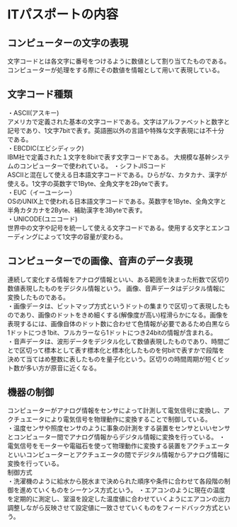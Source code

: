 # ITパスポートの内容　

## コンピューターの文字の表現  
文字コードとは各文字に番号をつけるように数値として割り当てたものである。コンピューターが処理をする際にその数値を情報として用いて表現している。
## 文字コード種類　　
・ASCII(アスキー)  
アメリカで定義された基本の文字コードである。文字はアルファベットと数字と記号であり、1文字7bitで表す。英語圏以外の言語や特殊な文字表現には不十分である。  
・EBCDIC(エビシディック)  
IBM社で定義された１文字を8bitで表す文字コードである。 大規模な基幹システムのコンピューターで使われている。 
・シフトJISコード  
ASCIIと混在して使える日本語文字コードである。ひらがな、カタカナ、漢字が使える。1文字の英数字で1Byte、全角文字を2Byteで表す。  
・EUC（イーユーシー）  
OSのUNIX上で使われる日本語文字コードである。英数字を1Byte、全角文字と半角カタカナを2Byte、補助漢字を3Byteで表す。  
・UNICODE(ユニコード)  
世界中の文字や記号を統一して使える文字コードである。使用する文字とエンコーディングによって1文字の容量が変わる。


## コンピューターでの画像、音声のデータ表現  
連続して変化する情報をアナログ情報といい、ある範囲を決まった桁数で区切り数値表現したものをデジタル情報という。
画像、音声データはデジタル情報に変換したものである。  
・画像データは、ビットマップ方式というドットの集まりで区切って表現したものであり、画像のドットをきめ細くする(解像度が高い)程滑らかになる。画像を表現するには、画像自体のドット数に合わせて色情報が必要であるため白黒なら1ドットにつき1bit、フルカラーなら1ドットにつき24bitの情報が含まれる。  
・音声データは、波形データをデジタル化して数値表現したものであり、時間ごとで区切って標本として表す標本化と標本化したものを何bitで表すかで段階を決めて当てはめ整数に表したものを量子化という。区切りの時間周期が短くビット数が多い方が原音に近くなる。


## 機器の制御
コンピューターがアナログ情報をセンサによって計測して電気信号に変換し、アクチュエータにより電気信号を物理動作に変換することで制御している。  
・温度センサや照度センサのように事象の計測をする装置をセンサといいセンサとコンピューター間でアナログ情報からデジタル情報に変換を行っている。 
・電気信号をモーターや電磁石を使って物理動作に変換する装置をアクチュエータといいコンピューターとアクチュエータの間でデジタル情報からアナログ情報に変換を行っている。  
制御方式  
・洗濯機のように給水から脱水まで決められた順序や条件に合わせて各段階の制御を進めていくものをシーケンス方式という。
・エアコンのように現在の温度を定期的に測定し、室温を設定した温度値に合わせていくようにエアコンの出力調整しながら反映させて設定値に一致させていくものをフィードバック方式という。
